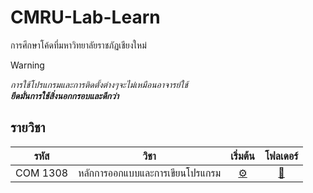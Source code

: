 # CMRU-Lab-Learn

การศึกษาโค้ดที่มหาวิทยาลัยราชภัฏเชียงใหม่

> [!WARNING]
> _การใช้โปรแกรมและการติดตั้งต่างๆจะไม่เหมือนอาจารย์ใช้_<br>
> ***ยึดมั่นการใช้สิ่งนอกกรอบและดีกว่า***

## รายวิชา

|   รหัส   |              วิชา               |           เริ่มต้น           |      โฟลเดอร์       |
| :------: | :-----------------------------: | :--------------------------: | :-----------------: |
| COM 1308 | หลักการออกแบบและการเขียนโปรแกรม | [⚙️](./COM%201308/README.md) | [📁](./COM%201308/) |
